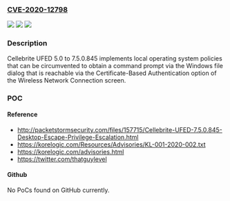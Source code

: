 ### [CVE-2020-12798](https://cve.mitre.org/cgi-bin/cvename.cgi?name=CVE-2020-12798)
![](https://img.shields.io/static/v1?label=Product&message=n%2Fa&color=blue)
![](https://img.shields.io/static/v1?label=Version&message=n%2Fa&color=blue)
![](https://img.shields.io/static/v1?label=Vulnerability&message=n%2Fa&color=brighgreen)

### Description

Cellebrite UFED 5.0 to 7.5.0.845 implements local operating system policies that can be circumvented to obtain a command prompt via the Windows file dialog that is reachable via the Certificate-Based Authentication option of the Wireless Network Connection screen.

### POC

#### Reference
- http://packetstormsecurity.com/files/157715/Cellebrite-UFED-7.5.0.845-Desktop-Escape-Privilege-Escalation.html
- https://korelogic.com/Resources/Advisories/KL-001-2020-002.txt
- https://korelogic.com/advisories.html
- https://twitter.com/thatguylevel

#### Github
No PoCs found on GitHub currently.

